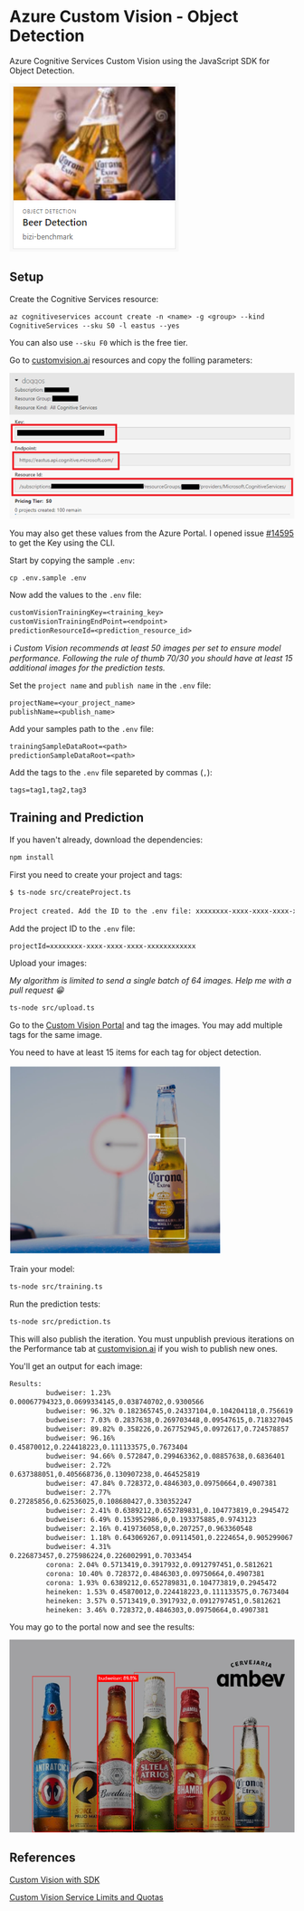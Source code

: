 # Azure Custom Vision - Object Detection

Azure Cognitive Services Custom Vision using the JavaScript SDK for Object Detection.

<img src="docs/beer_detection.png" />

## Setup

Create the Cognitive Services resource:

```
az cognitiveservices account create -n <name> -g <group> --kind CognitiveServices --sku S0 -l eastus --yes
```

You can also use `--sku F0` which is the free tier.

Go to [customvision.ai](https://www.customvision.ai/projects#/settings) resources and copy the folling parameters:

<img src="docs/resource.png"/>

You may also get these values from the Azure Portal. I opened issue [#14595](https://github.com/Azure/azure-cli/issues/14595) to get the Key using the CLI.

Start by copying the sample `.env`:

```
cp .env.sample .env
```

Now add the values to the `.env` file:

```
customVisionTrainingKey=<training_key>
customVisionTrainingEndPoint=<endpoint>
predictionResourceId=<prediction_resource_id>
```

:information_source: _Custom Vision recommends at least 50 images per set to ensure model performance. 
Following the rule of thumb 70/30 you should have at least 15 additional images for the prediction tests._

Set the `project name` and `publish name` in the `.env` file:

```
projectName=<your_project_name>
publishName=<publish_name>
```

Add your samples path to the `.env` file:

```
trainingSampleDataRoot=<path>
predictionSampleDataRoot=<path>
```

Add the tags to the `.env` file separeted by commas (`,`):

```
tags=tag1,tag2,tag3
```

## Training and Prediction

If you haven't already, download the dependencies:

```sh
npm install
```

First you need to create your project and tags:

```sh
$ ts-node src/createProject.ts

Project created. Add the ID to the .env file: xxxxxxxx-xxxx-xxxx-xxxx-xxxxxxxxxxxx
```

Add the project ID to the `.env` file:

```
projectId=xxxxxxxx-xxxx-xxxx-xxxx-xxxxxxxxxxxx
```

Upload your images:

_My algorithm is limited to send a single batch of 64 images. Help me with a pull request :grin:_
```sh
ts-node src/upload.ts
```

Go to the [Custom Vision Portal](https://customvision.ai) and tag the images. You may add multiple tags for the same image.

You need to have at least 15 items for each tag for object detection.

<img src="docs/tag.png">

Train your model:

```sh
ts-node src/training.ts
```

Run the prediction tests:

```sh
ts-node src/prediction.ts
```

This will also publish the iteration. You must unpublish previous iterations on the Performance tab at [customvision.ai](https://www.customvision.ai) if you wish to publish new ones.

You'll get an output for each image:

```
Results:
         budweiser: 1.23% 0.00067794323,0.0699334145,0.038740702,0.9300566
         budweiser: 96.32% 0.182365745,0.24337104,0.104204118,0.756619
         budweiser: 7.03% 0.2837638,0.269703448,0.09547615,0.718327045
         budweiser: 89.82% 0.358226,0.267752945,0.0972617,0.724578857
         budweiser: 96.16% 0.45870012,0.224418223,0.111133575,0.7673404
         budweiser: 94.66% 0.572847,0.299463362,0.08857638,0.6836401
         budweiser: 2.72% 0.637388051,0.405668736,0.130907238,0.464525819
         budweiser: 47.84% 0.728372,0.4846303,0.09750664,0.4907381
         budweiser: 2.77% 0.27285856,0.62536025,0.108680427,0.330352247
         budweiser: 2.41% 0.6389212,0.652789831,0.104773819,0.2945472
         budweiser: 6.49% 0.153952986,0,0.193375885,0.9743123
         budweiser: 2.16% 0.419736058,0,0.207257,0.963360548
         budweiser: 1.18% 0.643069267,0.09114501,0.2224654,0.905299067
         budweiser: 4.31% 0.226873457,0.275986224,0.226002991,0.7033454
         corona: 2.04% 0.5713419,0.3917932,0.0912797451,0.5812621
         corona: 10.40% 0.728372,0.4846303,0.09750664,0.4907381
         corona: 1.93% 0.6389212,0.652789831,0.104773819,0.2945472
         heineken: 1.53% 0.45870012,0.224418223,0.111133575,0.7673404
         heineken: 3.57% 0.5713419,0.3917932,0.0912797451,0.5812621
         heineken: 3.46% 0.728372,0.4846303,0.09750664,0.4907381
```

You may go to the portal now and see the results:

<img src="docs/prediction_result.png"/>

## References

[Custom Vision with SDK](https://docs.microsoft.com/en-us/azure/cognitive-services/custom-vision-service/quickstarts/object-detection?pivots=programming-language-javascript)

[Custom Vision Service Limits and Quotas](https://docs.microsoft.com/en-us/azure/cognitive-services/custom-vision-service/limits-and-quotas)
